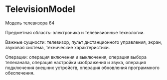 # TelevisionModel

Модель телевизора 64

Предметная область: электроника и телевизионные технологии.

Важные сущности: телевизор, пульт дистанционного управления, экран, звуковая система, технические характеристики.

Операции: операция включения и выключения, операция выбора телеканала, операция настройки изображения и звука, операция подключения внешних устройств, операция обновления программного обеспечения.

